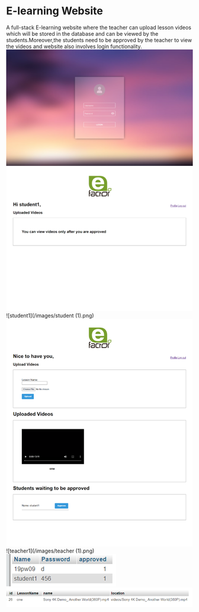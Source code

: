 # E-learning Website
A full-stack E-learning website where the teacher can upload lesson videos which will be stored in the database and can be viewed by the students.Moreover,the students need to be approved by the teacher to view the videos and website also involves login functionality.
![login](/images/login.png)
![student](/images/student.png)
![student1](/images/student (1).png)
![teacher](/images/teacher.png)
![teacher1](/images/teacher (1).png)
![accounts](/images/accounts.png)
![videos](/images/videos.png)
